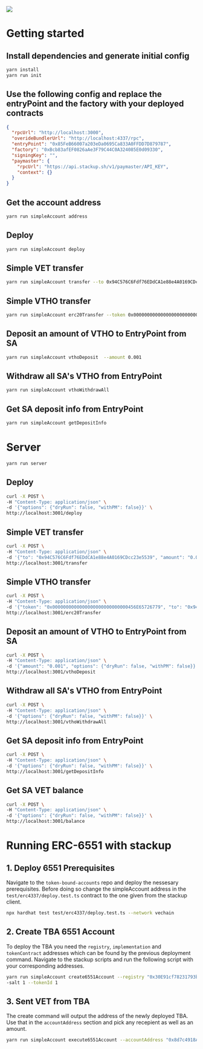 ![](https://i.imgur.com/Ym2VV8z.png)

# Getting started

## Install dependencies and generate initial config
```bash
yarn install
yarn run init
```

## Use the following config and replace the entryPoint and the factory with your deployed contracts
```json
{
  "rpcUrl": "http://localhost:3000",
  "overideBundlerUrl": "http://localhost:4337/rpc",
  "entryPoint": "0x85FeB66007a203eDa0695Ca833A0FFDD7D879787",
  "factory": "0xBcb83afEF0826aAe3F79C44C0A324085E0d09330",
  "signingKey": "",
  "paymaster": {
    "rpcUrl": "https://api.stackup.sh/v1/paymaster/API_KEY",
    "context": {}
  }
}
```

## Get the account address

```bash
yarn run simpleAccount address
```

## Deploy 


```bash
yarn run simpleAccount deploy
```

## Simple VET transfer

```bash
yarn run simpleAccount transfer --to 0x94C576C6Fdf76EDdCA1e88e4A0169CDcc23e5539 --amount 0.01
```

## Simple VTHO transfer

```bash
yarn run simpleAccount erc20Transfer --token 0x0000000000000000000000000000456E65726779 --to 0x94C576C6Fdf76EDdCA1e88e4A0169CDcc23e5539  --amount 0.00001
```

## Deposit an amount of VTHO to EntryPoint from SA

```bash
yarn run simpleAccount vthoDeposit  --amount 0.001 
```

## Withdraw all SA's VTHO from EntryPoint

```bash
yarn run simpleAccount vthoWithdrawAll
```

## Get SA deposit info from EntryPoint

```bash
yarn run simpleAccount getDepositInfo
```

# Server

```bash
yarn run server
```

## Deploy

```bash
curl -X POST \
-H "Content-Type: application/json" \
-d '{"options": {"dryRun": false, "withPM": false}}' \
http://localhost:3001/deploy
```

## Simple VET transfer
```bash
curl -X POST \
-H "Content-Type: application/json" \
-d '{"to": "0x94C576C6Fdf76EDdCA1e88e4A0169CDcc23e5539", "amount": "0.01", "options": {"dryRun": false, "withPM": false}}' \
http://localhost:3001/transfer
```

## Simple VTHO transfer

```bash
curl -X POST \
-H "Content-Type: application/json" \
-d '{"token": "0x0000000000000000000000000000456E65726779", "to": "0x94C576C6Fdf76EDdCA1e88e4A0169CDcc23e5539", "amount": "0.00001", "options": {"dryRun": false, "withPM": false}}' \
http://localhost:3001/erc20Transfer
```


## Deposit an amount of VTHO to EntryPoint from SA
```bash
curl -X POST \
-H "Content-Type: application/json" \
-d '{"amount": "0.001", "options": {"dryRun": false, "withPM": false}}' \
http://localhost:3001/vthoDeposit
```

## Withdraw all SA's VTHO from EntryPoint
```bash
curl -X POST \
-H "Content-Type: application/json" \
-d '{"options": {"dryRun": false, "withPM": false}}' \
http://localhost:3001/vthoWithdrawAll
```


## Get SA deposit info from EntryPoint

```bash
curl -X POST \
-H "Content-Type: application/json" \
-d '{"options": {"dryRun": false, "withPM": false}}' \
http://localhost:3001/getDepositInfo
```

## Get SA VET balance

```bash
curl -X POST \
-H "Content-Type: application/json" \
-d '{"options": {"dryRun": false, "withPM": false}}' \
http://localhost:3001/balance
```

# Running ERC-6551 with stackup

## 1. Deploy 6551 Prerequisites
Navigate to the `token-bound-accounts` repo and deploy the nessesary prerequisites. Before doing so change the simpleAccount address in the `test/erc4337/deploy.test.ts` contract to the one given from the stackup client.

```bash
npx hardhat test test/erc4337/deploy.test.ts --network vechain
```

## 2. Create TBA 6551 Account 
To deploy the TBA you need the `registry`, `implementation` and `tokenContract` addresses which can be found by the previous deployment command. Navigate to the stackup scripts and run the following script with your corresponding addresses.

```bash
yarn run simpleAccount create6551Account --registry "0x30E91cf78231793b51E5Ccc45E5ed3237D7e608e" --implementation "0x78210C9936d3ec2bCf97B88166649c022870038f" --tokenContract "0x2DFE2eE4fc2938b634678a0898105388Fa02024C" -
-salt 1 --tokenId 1
```

## 3. Sent VET from TBA
The create command will output the address of the newly deployed TBA. Use that in the `accountAddress` section and pick any recepient as well as an amount.

```bash
yarn run simpleAccount execute6551Account --accountAddress "0x8d7c4918A1A291DDB813A6Cd7E79FBCDf0Ae5538" --recepientAddress "0x94C576C6Fdf76EDdCA1e88e4A0169CDcc23e5539" --amount 1
```